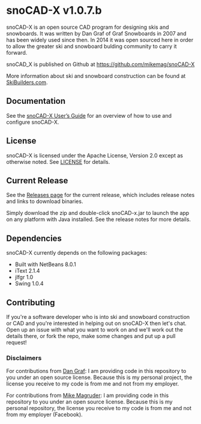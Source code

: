 # snoCAD-X v1.0.7.b

snoCAD-X is an open source CAD program for designing skis and
snowboards. It was written by Dan Graf of Graf Snowboards in 2007 and
has been widely used since then. In 2014 it was open sourced here in
order to allow the greater ski and snowboard bulding community to
carry it forward.

snoCAD_X is published on Github at https://github.com/mikemag/snoCAD-X

More information about ski and snowboard construction can be found at
[SkiBuilders.com](http://www.skibuilders.com/).

## Documentation

See the [snoCAD-X User’s
Guide](https://github.com/mikemag/snoCAD-X/blob/master/snoCAD-X_UserGuide.doc)
for an overview of how to use and configure snoCAD-X.

## License

snoCAD-X is licensed under the Apache License, Version 2.0 except as
otherwise noted. See
[LICENSE](https://github.com/mikemag/snoCAD-X/blob/master/LICENSE) for
details.

## Current Release

See the [Releases page](https://github.com/mikemag/snoCAD-X/releases)
for the current release, which includes release notes and links to
download binaries.

Simply download the zip and double-click snoCAD-x.jar to launch the
app on any platform with Java installed. See the release notes for
more details.

## Dependencies

snoCAD-X currently depends on the following packages:

* Built with NetBeans 8.0.1
* iText 2.1.4
* jlfgr 1.0
* Swing 1.0.4

## Contributing

If you're a software developer who is into ski and snowboard
construction or CAD and you're interested in helping out on snoCAD-X
then let's chat. Open up an issue with what you want to work on and
we'll work out the details there, or fork the repo, make some changes
and put up a pull request!

### Disclaimers

For contributions from [Dan Graf](https://github.com/danielgraf): I am
providing code in this repository to you under an open source
license. Because this is my personal project, the license you receive
to my code is from me and not from my employer.

For contributions from [Mike Magruder](https://github.com/mikemag): I
am providing code in this repository to you under an open source
license. Because this is my personal repository, the license you
receive to my code is from me and not from my employer (Facebook).
